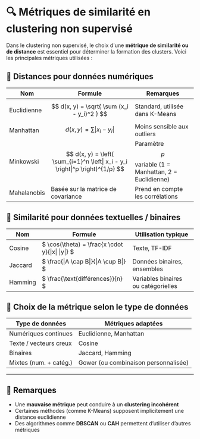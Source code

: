# 🔍 Métriques de similarité en clustering non supervisé

Dans le clustering non supervisé, le choix d'une **métrique de similarité ou de distance** est essentiel pour déterminer la formation des clusters. Voici les principales métriques utilisées :

## 📐 Distances pour données numériques

| Nom         | Formule                                                                 | Remarques                                                  |
|--------------|------------------------------------------------------------------------|-------------------------------------------------------------|
| Euclidienne  | $$ d(x, y) = \sqrt{ \sum (x_i - y_i)^2 } $$                           | Standard, utilisée dans K-Means                             |
| Manhattan    | $$ d(x, y) = \sum \left\| x_i - y_i \right\| $$                         | Moins sensible aux outliers                                 |
| Minkowski    | $$ d(x, y) = \left( \sum_{i=1}^n \left\| x_i - y_i \right\|^p \right)^{1/p} $$ | Paramètre $$ p $$ variable (1 = Manhattan, 2 = Euclidienne) |
| Mahalanobis  | Basée sur la matrice de covariance                                    | Prend en compte les corrélations                            |


## 🧾 Similarité pour données textuelles / binaires

| Nom         | Formule                                               | Utilisation typique                  |
|-------------|--------------------------------------------------------|--------------------------------------|
| Cosine      | $  \cos(\theta) = \frac{x \cdot y}{\|x\| \|y\|} $      | Texte, TF-IDF                        |
| Jaccard     | $  \frac{\|A \cap B\|}{\|A \cup B\|} $                     | Données binaires, ensembles          |
| Hamming     | $  \frac{\text{différences}}{n} $                    | Variables binaires ou catégorielles  |

## 🎯 Choix de la métrique selon le type de données

| Type de données            | Métriques adaptées                  |
|----------------------------|-------------------------------------|
| Numériques continues       | Euclidienne, Manhattan              |
| Texte / vecteurs creux     | Cosine                              |
| Binaires                   | Jaccard, Hamming                    |
| Mixtes (num. + catég.)     | Gower (ou combinaison personnalisée) |

---

## 🧠 Remarques

- Une **mauvaise métrique** peut conduire à un **clustering incohérent**
- Certaines méthodes (comme K-Means) supposent implicitement une distance euclidienne
- Des algorithmes comme **DBSCAN** ou **CAH** permettent d’utiliser d’autres métriques


